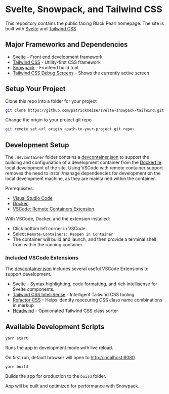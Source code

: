 # Svelte, Snowpack, and Tailwind CSS

This repository contains the public facing Black Pearl homepage. The site is built with [Svelte](https://svelte.dev) and [Tailwind CSS](https://tailwindcss.com).

## Major Frameworks and Dependencies

- [Svelte](https://svelte.dev/) - Front end development framework
- [Tailwind CSS](https://tailwindcss.com) - Utility-first CSS framework
- [Snowpack](https://www.snowpack.dev/) - Frontend build tool
- [Tailwind CSS Debug Screens](https://github.com/jorenvanhee/tailwindcss-debug-screens) - Shows the currently active screen

## Setup Your Project

Clone this repo into a folder for your project

```bash
git clone https://github.com/patrickneise/svelte-snowpack-tailwind.git <your-project-name>
```

Change the origin to your project git repo

```bash
git remote set-url origin <path-to-your-project git repo>
```

## Development Setup

The `.devcontainer` folder contains a [devcontainer.json](./.devcontainer/devcontainer.json) to support the building and configuriation of  a development container from the [Dockerfile](./Dockerfile) local development of the site.  Using VSCode with remote container support removes the need to install/manage dependencies for development on the local development machine, as they are maintained within the container.

Prerequisites:

- [Visual Studio Code](https://code.visualstudio.com/)
- [Docker](https://docs.docker.com/get-docker/)
- [VSCode: Remote Containers Extension](https://marketplace.visualstudio.com/items?itemName=ms-vscode-remote.remote-containers)

With VSCode, Docker, and the  extension installed:

- Click bottom left corner in VSCode
- Select `Remote-Containers: Reopen in Container`
- The container will build and launch, and then provide a terminal shell from within the running container.

### Included VSCode Extensions

The [devcontainer.json](./.devcontainer/devcontainer.json) includes several useful VSCode Extensions to support development.

- [Svelte](https://marketplace.visualstudio.com/items?itemName=svelte.svelte-vscode) - Syntax highlighting, code formatting, and rich intellisense for Svelte components.
- [Tailwind CSS IntelliSense](https://marketplace.visualstudio.com/items?itemName=bradlc.vscode-tailwindcss) - Intelligent Tailwind CSS tooling
- [Refactor CSS](https://marketplace.visualstudio.com/items?itemName=urbantrout.refactor-css) - Helps identify reoccuring CSS class name combinations in markup
- [Headwind](https://marketplace.visualstudio.com/items?itemName=heybourn.headwind) - Opinionated Tailwind CSS class sorter

## Available Development Scripts

`yarn start`

Runs the app in development mode with live reload.

On first run, default browser will open to [http://localhost:8080](http://localhost:8080).

`yarn build`

Builds the app for production to the `build` folder.

App will be built and optimized for performance with Snowpack.